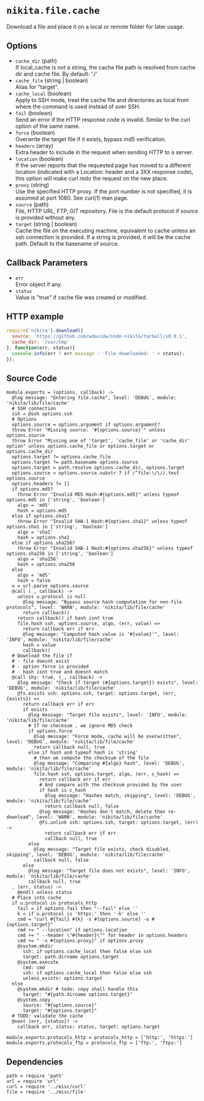 
# `nikita.file.cache`

Download a file and place it on a local or remote folder for later usage.

## Options

* `cache_dir` (path)    
  If local_cache is not a string, the cache file path is resolved from cache dir and cache file.
  By default: './'    
* `cache_file` (string | boolean)   
  Alias for "target".   
* `cache_local` (boolean)   
  Apply to SSH mode, treat the cache file and directories as local from where
  the command is used instead of over SSH.   
* `fail` (boolean)   
  Send an error if the HTTP response code is invalid. Similar to the curl
  option of the same name.   
* `force` (boolean)   
  Overwrite the target file if it exists, bypass md5 verification.   
* `headers` (array)   
  Extra header  to include in the request when sending HTTP to a server.   
* `location` (boolean)   
  If the server reports that the requested page has moved to a different
  location (indicated with a Location: header and a 3XX response code), this
  option will make curl redo the request on the new place.   
* `proxy` (string)   
  Use the specified HTTP proxy. If the port number is not specified, it is
  assumed at port 1080. See curl(1) man page.   
* `source` (path)   
  File, HTTP URL, FTP, GIT repository. File is the default protocol if source
  is provided without any.   
* `target` (string | boolean)   
  Cache the file on the executing machine, equivalent to cache unless an ssh
  connection is provided. If a string is provided, it will be the cache path.
  Default to the basename of source.   

## Callback Parameters

* `err`   
  Error object if any.   
* `status`   
  Value is "true" if cache file was created or modified.   

## HTTP example

```js
require('nikita').download({
  source: 'https://github.com/wdavidw/node-nikita/tarball/v0.0.1',
  cache_dir: '/var/tmp'
}, function(err, status){
  console.info(err ? err.message : 'File downloaded: ' + status);
});
```

## Source Code

    module.exports = (options, callback) ->
      @log message: "Entering file.cache", level: 'DEBUG', module: 'nikita/lib/file/cache'
      # SSH connection
      ssh = @ssh options.ssh
      # Options
      options.source = options.argument if options.argument?
      throw Error "Missing source: '#{options.source}'" unless options.source
      throw Error "Missing one of 'target', 'cache_file' or 'cache_dir' option" unless options.cache_file or options.target or options.cache_dir
      options.target ?= options.cache_file
      options.target ?= path.basename options.source
      options.target = path.resolve options.cache_dir, options.target
      options.source = options.source.substr 7 if /^file:\/\//.test options.source
      options.headers ?= []
      if options.md5?
        throw Error "Invalid MD5 Hash:#{options.md5}" unless typeof options.md5 in ['string', 'boolean']
        algo = 'md5'
        hash = options.md5
      else if options.sha1?
        throw Error "Invalid SHA-1 Hash:#{options.sha1}" unless typeof options.sha1 in ['string', 'boolean']
        algo = 'sha1'
        hash = options.sha1
      else if options.sha256?
        throw Error "Invalid SHA-1 Hash:#{options.sha256}" unless typeof options.sha256 in ['string', 'boolean']
        algo = 'sha256'
        hash = options.sha256
      else
        algo = 'md5'
        hash = false
      u = url.parse options.source
      @call (_, callback) ->
        unless u.protocol is null
          @log message: "Bypass source hash computation for non-file protocols", level: 'WARN', module: 'nikita/lib/file/cache'
          return callback()
        return callback() if hash isnt true
        file.hash ssh, options.source, algo, (err, value) =>
          return callback err if err
          @log message: "Computed hash value is '#{value}'", level: 'INFO', module: 'nikita/lib/file/cache'
          hash = value
          callback()
      # Download the file if
      # - file doesnt exist
      # - option force is provided
      # - hash isnt true and doesnt match
      @call shy: true, (_, callback) ->
        @log message: "Check if target (#{options.target}) exists", level: 'DEBUG', module: 'nikita/lib/file/cache'
        @fs.exists ssh: options.ssh, target: options.target, (err, {exists}) =>
          return callback err if err
          if exists
            @log message: "Target file exists", level: 'INFO', module: 'nikita/lib/file/cache'
            # If no checksum , we ignore MD5 check
            if options.force
              @log message: "Force mode, cache will be overwritten", level: 'DEBUG', module: 'nikita/lib/file/cache'
              return callback null, true
            else if hash and typeof hash is 'string'
              # then we compute the checksum of the file
              @log message: "Comparing #{algo} hash", level: 'DEBUG', module: 'nikita/lib/file/cache'
              file.hash ssh, options.target, algo, (err, c_hash) =>
                return callback err if err
                # And compare with the checksum provided by the user
                if hash is c_hash
                  @log message: "Hashes match, skipping", level: 'DEBUG', module: 'nikita/lib/file/cache'
                  return callback null, false
                @log message: "Hashes don't match, delete then re-download", level: 'WARN', module: 'nikita/lib/file/cache'
                @fs.unlink ssh: options.ssh, target: options.target, (err) ->
                  return callback err if err
                  callback null, true
            else
              @log message: "Target file exists, check disabled, skipping", level: 'DEBUG', module: 'nikita/lib/file/cache'
              callback null, false
          else
            @log message: "Target file does not exists", level: 'INFO', module: 'nikita/lib/file/cache'
            callback null, true
      , (err, status) ->
        @end() unless status
      # Place into cache
      if u.protocol in protocols_http
        fail = if options.fail then "--fail" else ''
        k = if u.protocol is 'https:' then '-k' else ''
        cmd = "curl #{fail} #{k} -s #{options.source} -o #{options.target}"
        cmd += " --location" if options.location
        cmd += " --header \"#{header}\"" for header in options.headers
        cmd += " -x #{options.proxy}" if options.proxy
        @system.mkdir
          ssh: if options.cache_local then false else ssh
          target: path.dirname options.target
        @system.execute
          cmd: cmd
          ssh: if options.cache_local then false else ssh
          unless_exists: options.target
      else
        @system.mkdir # todo: copy shall handle this
          target: "#{path.dirname options.target}"
        @system.copy
          source: "#{options.source}"
          target: "#{options.target}"
      # TODO: validate the cache
      @next (err, {status}) ->
        callback err, status: status, target: options.target

    module.exports.protocols_http = protocols_http = ['http:', 'https:']
    module.exports.protocols_ftp = protocols_ftp = ['ftp:', 'ftps:']

## Dependencies

    path = require 'path'
    url = require 'url'
    curl = require '../misc/curl'
    file = require '../misc/file'
